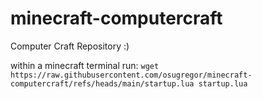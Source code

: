 # minecraft-computercraft

Computer Craft Repository :)

within a minecraft terminal run:
`wget https://raw.githubusercontent.com/osugregor/minecraft-computercraft/refs/heads/main/startup.lua startup.lua`